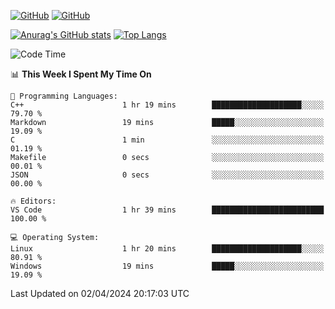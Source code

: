 [![GitHub](https://img.shields.io/github/followers/sharpxk?style=social)](https://github.com/sharpxk) [![GitHub](https://img.shields.io/github/stars/sharpxk?style=social)](https://github.com/sharpxk)

[![Anurag's GitHub stats](https://github-readme-stats-git-masterrstaa-rickstaa.vercel.app/api?username=sharpxk&hide=contribs,prs,issues&show_icons=true&theme=tokyonight)](https://github.com/anuraghazra/github-readme-stats)
[![Top Langs](https://github-readme-stats-git-masterrstaa-rickstaa.vercel.app/api/top-langs/?username=sharpxk&layout=compact&theme=tokyonight)](https://github.com/anuraghazra/github-readme-stats)

<!--START_SECTION:waka-->
![Code Time](http://img.shields.io/badge/Code%20Time-477%20hrs%2047%20mins-blue)

📊 **This Week I Spent My Time On** 

```text
💬 Programming Languages: 
C++                      1 hr 19 mins        ████████████████████░░░░░   79.70 % 
Markdown                 19 mins             █████░░░░░░░░░░░░░░░░░░░░   19.09 % 
C                        1 min               ░░░░░░░░░░░░░░░░░░░░░░░░░   01.19 % 
Makefile                 0 secs              ░░░░░░░░░░░░░░░░░░░░░░░░░   00.01 % 
JSON                     0 secs              ░░░░░░░░░░░░░░░░░░░░░░░░░   00.00 % 

🔥 Editors: 
VS Code                  1 hr 39 mins        █████████████████████████   100.00 % 

💻 Operating System: 
Linux                    1 hr 20 mins        ████████████████████░░░░░   80.91 % 
Windows                  19 mins             █████░░░░░░░░░░░░░░░░░░░░   19.09 % 
```


 Last Updated on 02/04/2024 20:17:03 UTC
<!--END_SECTION:waka-->
